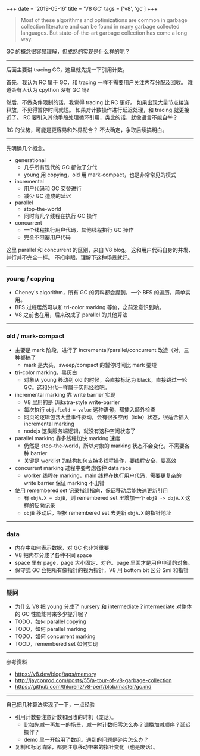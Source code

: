 +++
date = '2019-05-16'
title = 'V8 GC'
tags = ['v8', 'gc']
+++

> Most of these algorithms and optimizations are common in garbage collection literature and can be found in many garbage collected languages.
> But state-of-the-art garbage collection has come a long way.

GC 的概念很容易理解，但成熟的实现是什么样的呢？

---

后面主要讲 tracing GC，这里就先提一下引用计数。

首先，我认为 RC 属于 GC，和 tracing 一样不需要用户关注内存分配及回收。
难道会有人认为 cpython 没有 GC 吗?

然后，不做条件限制的话，我觉得 tracing 比 RC 更好。
如果出现大量节点接连释放，不见得暂停时间就短。
如果对计数操作进行延迟处理，和 tracing 就更接近了。
RC 要引入其他手段处理循环引用，类比的话，就像语言不能自举？

RC 的优势，可能是更容易和外界配合？
不太确定，争取后续搞明白。

---

先明确几个概念。

- generational
    - 几乎所有现代的 GC 都做了分代
    - young 用 copying，old 用 mark-compact，也是非常常见的模式
- incremental
    - 用户代码和 GC 交替进行
    - 减少 GC 造成的延迟
- parallel
    - stop-the-world
    - 同时有几个线程在执行 GC 操作
- concurrent
    - 一个线程执行用户代码，其他线程执行 GC 操作
    - 完全不阻塞用户代码

这里 parallel 和 concurrent 的区别，来自 V8 blog。
这和用户代码自身的并发、并行并不完全一样。
不扣字眼，理解下这种场景就好。

---

### young / copying

- Cheney's algorithm，所有 GC 的资料都会提到，一个 BFS 的遍历，简单实用。
- BFS 过程居然可以和 tri-color marking 等价，之前没意识到呐。
- V8 之前也在用，后来改成了 parallel 的其他算法

---

### old / mark-compact

- 主要是 mark 阶段，进行了 incremental/parallel/concurrent 改造（对，三种都搞了
    - mark 是大头，sweep/compact 的暂停时间比 mark 要短
- tri-color marking，黑灰白
    - 对象从 young 移动到 old 的时候，会直接标记为 black，直接跳过一轮 GC。这和分代一样属于实际经验吧。
- incremental marking 靠 write barrier 实现
    - V8 里用的是 Dijkstra-style write-barrier
    - 每次执行 `obj.field = value` 这种语句，都插入额外检查
    - 网页的逻辑包含大量事件驱动，会有很多空闲（idle）状态，很适合插入 incremental marking
    - nodejs 这类服务端逻辑，就没有这种空闲状态了
- parallel marking 靠多线程加快 marking 速度
    - 仍然是 stop-the-world，所以对象的 marking 状态不会变化，不需要各种 barrier
    - 关键是 worklist 的结构如何支持多线程操作，要线程安全、要高效
- concurrent marking 过程中要考虑各种 data race
    - worker 线程在 marking，main 线程在执行用户代码，需要更复杂的 write barrier 保证 marking 不出错
- 使用 remembered set 记录指针指向，保证移动后能快速更新引用
    - 有 `objA.X = objB`，则 remembered set 里增加一个 `objB -> objA.X` 这样的反向记录
    - `objB` 移动后，根据 remembered set 去更新 `objA.X` 的指针地址

---

### data

- 内存中如何表示数据，对 GC 也非常重要
- V8 把内存分成了各种不同 space
- space 里有 page，page 大小固定、对齐。page 里面才是用户申请的对象。
- 保守式 GC 会把所有像指针的视为指针，V8 用 bottom bit 区分 Smi 和指针

---

### 疑问

- 为什么 V8 把 young 分成了 nursery 和 intermediate？intermediate 对整体的 GC 性能能带来多少提升呢？
- TODO，如何 parallel copying
- TODO，如何 parallel marking
- TODO，如何 concurrent marking
- TOOD，remembered set 如何实现

---

参考资料
- https://v8.dev/blog/tags/memory
- http://jayconrod.com/posts/55/a-tour-of-v8-garbage-collection
- https://github.com/thlorenz/v8-perf/blob/master/gc.md

---

自己把几种算法实现了一下，一点经验

- 引用计数要注意计数和回收的时机（废话）。
    - 比如先减一再加一的场景，减一时计数归零怎么办？调换加减顺序？延迟操作？
    - demo 里一开始用了数组。遇到的问题是碎片怎么办？
- 复制和标记清除，都要注意移动带来的指针变化（也是废话）。

